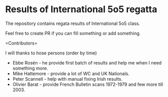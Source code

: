 # Results of International 5o5 regatta

The repository contains regata results of International 5o5 class.

Feel free to create PR if you can fill something or add something.

=Contributors=

I will thanks to hose persons (order by time)

* Ebbe Rosén - he provide first batch of results and help me when I need something more.
* Mike Hattemore - provide a lot of WC and UK Nationals.
* Peter Scannell - help with manual fixing Irish results.
* Olivier Barat - provide French Bulletin scans 1972-1979 and few more till 2003.

